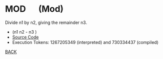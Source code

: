 # MOD &emsp; (Mod)
Divide n1 by n2, giving the remainder n3.
* (n1 n2 - n3 )
* [Source Code](../words/core/Mod.cs)
* Execution Tokens: 1267205349 (interpreted) and 730334437 (compiled)


[BACK](builtins.md#Mod)
